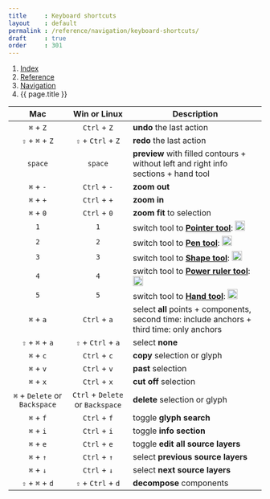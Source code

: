 ```yaml
---
title     : Keyboard shortcuts
layout    : default
permalink : /reference/navigation/keyboard-shortcuts/
draft     : true
order     : 301
---
```


<nav aria-label="breadcrumb">
  <ol class="breadcrumb small">
    <li class="breadcrumb-item"><a href="{{ site.url }}">Index</a></li>
    <li class="breadcrumb-item"><a href="{{ site.url }}/reference">Reference</a></li>
    <li class="breadcrumb-item"><a href="{{ site.url }}/reference/navigation">Navigation</a></li>
    <li class="breadcrumb-item active" aria-current="page">{{ page.title }}</li>
  </ol>
</nav>

| Mac | Win or Linux | Description |
| :---: | :---: | --- |
| `⌘` + `Z` | `Ctrl` + `Z` | **undo** the last action |
| `⇧` + `⌘` + `Z` | `⇧` + `Ctrl` + `Z` | **redo** the last action  |
| `space` | `space` | **preview** with filled contours + without left and right info sections + hand tool |
| `⌘` + `-` | `Ctrl` + `-` | **zoom out** |
| `⌘` + `+` | `Ctrl` + `+` | **zoom in** |
| `⌘` + `0` | `Ctrl` + `0` | **zoom fit** to selection |
| `1` | `1` | switch tool to <a href='../../reference/tools/pointer'>**Pointer tool**</a>: <img height="20" src="{{ site.url }}/images/icons/pointer.svg"> |
| `2` | `2` | switch tool to <a href='../../reference/tools/pen'>**Pen tool**</a>: <img height="20" src="{{ site.url }}/images/icons/pointeradd.svg"> |
| `3` | `3` | switch tool to <a href='../../reference/tools/shapes'>**Shape tool**</a>: <img height="20" src="{{ site.url }}/images/icons/square-plus-2.svg"> |
| `4` | `4` | switch tool to <a href='../../reference/tools/ruler'>**Power ruler tool**</a>: <img height="20" src="{{ site.url }}/images/icons/ruler.svg"> |
| `5` | `5` | switch tool to <a href='../../reference/tools/hand'>**Hand tool**</a>: <img height="20" src="{{ site.url }}/images/icons/hand.svg"> |
| `⌘` + `a` | `Ctrl` + `a` | select **all** points + components, second time: include anchors + third time: only anchors |
| `⇧` + `⌘` + `a` | `⇧` + `Ctrl` + `a` | select **none** |
| `⌘` + `c` | `Ctrl` + `c` | **copy** selection or glyph |
| `⌘` + `v` | `Ctrl` + `v` | **past** selection |
| `⌘` + `x` | `Ctrl` + `x` | **cut off** selection |
| `⌘` + `Delete` or `Backspace` | `Ctrl` + `Delete` or `Backspace` | **delete** selection or glyph |
| `⌘` + `f` | `Ctrl` + `f` | toggle **glyph search** |
| `⌘` + `i` | `Ctrl` + `i` | toggle **info section** |
| `⌘` + `e` | `Ctrl` + `e` | toggle **edit all source layers** |
| `⌘` + `↑` | `Ctrl` + `↑` | select **previous source layers** |
| `⌘` + `↓` | `Ctrl` + `↓` | select **next source layers** |
| `⇧` + `⌘` + `d` | `⇧` + `Ctrl` + `d` | **decompose** components |



[Fontra Pak]: http://github.com/googlefonts/fontra-pak
[build Fontra from source]: ../building-fontra-from-source
[GitHub]: http://github.com
[Actions]: http://github.com/googlefonts/fontra-pak/actions

